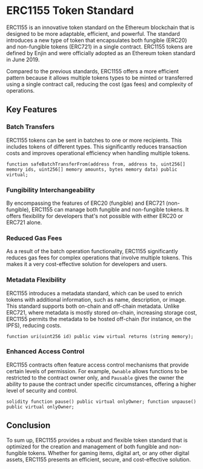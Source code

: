 # ERC1155 Token Standard

ERC1155 is an innovative token standard on the Ethereum blockchain that is designed to be more adaptable, efficient, and powerful. The standard introduces a new type of token that encapsulates both fungible (ERC20) and non-fungible tokens (ERC721) in a single contract. ERC1155 tokens are defined by Enjin and were officially adopted as an Ethereum token standard in June 2019.

Compared to the previous standards, ERC1155 offers a more efficient pattern because it allows multiple tokens types to be minted or transferred using a single contract call, reducing the cost (gas fees) and complexity of operations.

## Key Features

### Batch Transfers

ERC1155 tokens can be sent in batches to one or more recipients. This includes tokens of different types. This significantly reduces transaction costs and improves operational efficiency when handling multiple tokens.

```
function safeBatchTransferFrom(address from, address to, uint256[] memory ids, uint256[] memory amounts, bytes memory data) public virtual;
```

### Fungibility Interchangeability

By encompassing the features of ERC20 (fungible) and ERC721 (non-fungible), ERC1155 can manage both fungible and non-fungible tokens. It offers flexibility for developers that's not possible with either ERC20 or ERC721 alone.

### Reduced Gas Fees

As a result of the batch operation functionality, ERC1155 significantly reduces gas fees for complex operations that involve multiple tokens. This makes it a very cost-effective solution for developers and users.

### Metadata Flexibility

ERC1155 introduces a metadata standard, which can be used to enrich tokens with additional information, such as name, description, or image. This standard supports both on-chain and off-chain metadata. Unlike ERC721, where metadata is mostly stored on-chain, increasing storage cost, ERC1155 permits the metadata to be hosted off-chain (for instance, on the IPFS), reducing costs.

```
function uri(uint256 id) public view virtual returns (string memory);
```

### Enhanced Access Control

ERC1155 contracts often feature access control mechanisms that provide certain levels of permission. For example, `Ownable` allows functions to be restricted to the contract owner only, and `Pausable` gives the owner the ability to pause the contract under specific circumstances, offering a higher level of security and control.

```
solidity function pause() public virtual onlyOwner; function unpause() public virtual onlyOwner;
```

## Conclusion

To sum up, ERC1155 provides a robust and flexible token standard that is optimized for the creation and management of both fungible and non-fungible tokens. Whether for gaming items, digital art, or any other digital assets, ERC1155 presents an efficient, secure, and cost-effective solution.
